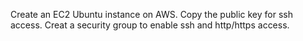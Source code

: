 Create an EC2 Ubuntu instance on AWS.
Copy the public key for ssh access.
Creat a security group to enable ssh and http/https access.